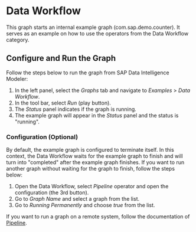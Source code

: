 <!-- loio2714f1ed833f405c84c0235051ac4f3d -->

# Data Workflow

This graph starts an internal example graph \(com.sap.demo.counter\). It serves as an example on how to use the operators from the Data Workflow category.



## Configure and Run the Graph

Follow the steps below to run the graph from SAP Data Intelligence Modeler:

1.  In the left panel, select the *Graphs* tab and navigate to *Examples* \> *Data Workflow*.
2.  In the tool bar, select *Run* \(play button\).
3.  The *Status* panel indicates if the graph is running.
4.  The example graph will appear in the *Status* panel and the status is "running".



### Configuration \(Optional\)

By default, the example graph is configured to terminate itself. In this context, the Data Workflow waits for the example graph to finish and will turn into "completed" after the example graph finishes. If you want to run another graph without waiting for the graph to finish, follow the steps below:

1.  Open the Data Workflow, select *Pipeline* operator and open the configuration \(the 3rd button\).
2.  Go to *Graph Name* and select a graph from the list.
3.  Go to *Running Permanently* and choose *true* from the list.

If you want to run a graph on a remote system, follow the documentation of [Pipeline](../data-intelligence-operators/pipeline-4525f87.md).

